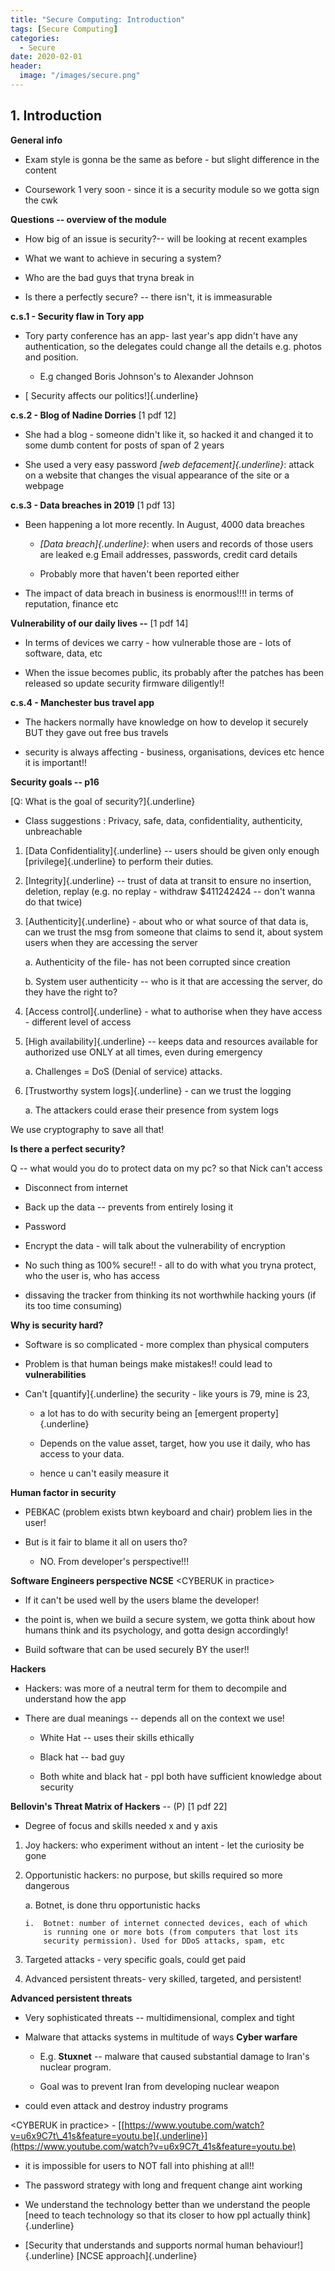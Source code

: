 ```yaml
---
title: "Secure Computing: Introduction"
tags: [Secure Computing]
categories:
  - Secure
date: 2020-02-01
header:
  image: "/images/secure.png"
---
```



## 1.  **Introduction**

**General info**

-   Exam style is gonna be the same as before - but slight difference in
    the content

-   Coursework 1 very soon - since it is a security module so we gotta
    sign the cwk

**Questions -- overview of the module**

-   How big of an issue is security?-- will be looking at recent
    examples

-   What we want to achieve in securing a system?

-   Who are the bad guys that tryna break in

-   Is there a perfectly secure? -- there isn't, it is immeasurable

**c.s.1 - Security flaw in Tory app**

-   Tory party conference has an app- last year's app didn't have any
    authentication, so the delegates could change all the details e.g.
    photos and position.

    -   E.g changed Boris Johnson's to Alexander Johnson

-   [ Security affects our politics!]{.underline}

**c.s.2 - Blog of Nadine Dorries** \[1 pdf 12\]

-   She had a blog - someone didn't like it, so hacked it and changed it
    to some dumb content for posts of span of 2 years

-   She used a very easy password *[web defacement]{.underline}*: attack
    on a website that changes the visual appearance of the site or a
    webpage

**c.s.3 - Data breaches in 2019** \[1 pdf 13\]

-   Been happening a lot more recently. In August, 4000 data breaches

    -   *[Data breach]{.underline}*: when users and records of those
        users are leaked e.g Email addresses, passwords, credit card
        details

    -   Probably more that haven't been reported either

-   The impact of data breach in business is enormous!!!! in terms of
    reputation, finance etc

**Vulnerability of our daily lives --** \[1 pdf 14\]

-   In terms of devices we carry - how vulnerable those are - lots of
    software, data, etc

-   When the issue becomes public, its probably after the patches has
    been released so update security firmware diligently!!

**c.s.4 - Manchester bus travel app**

-   The hackers normally have knowledge on how to develop it securely
    BUT they gave out free bus travels

-   security is always affecting - business, organisations, devices etc
    hence it is important!!

**Security goals -- p16**

[Q: What is the goal of security?]{.underline}

-   Class suggestions : Privacy, safe, data, confidentiality,
    authenticity, unbreachable

1.  [Data Confidentiality]{.underline} -- users should be given only
    enough [privilege]{.underline} to perform their duties.

2.  [Integrity]{.underline} -- trust of data at transit to ensure no
    insertion, deletion, replay (e.g. no replay - withdraw \$411242424
    -- don't wanna do that twice)

3.  [Authenticity]{.underline} - about who or what source of that data
    is, can we trust the msg from someone that claims to send it, about
    system users when they are accessing the server

    a.  Authenticity of the file- has not been corrupted since creation

    b.  System user authenticity -- who is it that are accessing the
        server, do they have the right to?

4.  [Access control]{.underline} - what to authorise when they have
    access - different level of access

5.  [High availability]{.underline} -- keeps data and resources
    available for authorized use ONLY at all times, even during
    emergency

    a.  Challenges = DoS (Denial of service) attacks.

6.  [Trustworthy system logs]{.underline} - can we trust the logging

    a.  The attackers could erase their presence from system logs

We use cryptography to save all that!

**Is there a perfect security?**

Q -- what would you do to protect data on my pc? so that Nick can't
access

-   Disconnect from internet

-   Back up the data -- prevents from entirely losing it

-   Password

-   Encrypt the data - will talk about the vulnerability of encryption

-   No such thing as 100% secure!! - all to do with what you tryna
    protect, who the user is, who has access

-   dissaving the tracker from thinking its not worthwhile hacking yours
    (if its too time consuming)

**Why is security hard?**

-   Software is so complicated - more complex than physical computers

-   Problem is that human beings make mistakes!! could lead to
    **vulnerabilities**

-   Can't [quantify]{.underline} the security - like yours is 79, mine
    is 23,

    -   a lot has to do with security being an [emergent
        property]{.underline}

    -   Depends on the value asset, target, how you use it daily, who
        has access to your data.

    -   hence u can't easily measure it

**Human factor in security**

-   PEBKAC (problem exists btwn keyboard and chair) problem lies in the
    user!

-   But is it fair to blame it all on users tho?

    -   NO. From developer's perspective!!!

**Software Engineers perspective NCSE** \<CYBERUK in practice\>

-   If it can't be used well by the users blame the developer!

-   the point is, when we build a secure system, we gotta think about
    how humans think and its psychology, and gotta design accordingly!

-   Build software that can be used securely BY the user!!

**Hackers**

-   Hackers: was more of a neutral term for them to decompile and
    understand how the app

-   There are dual meanings -- depends all on the context we use!

    -   White Hat -- uses their skills ethically

    -   Black hat -- bad guy

    -   Both white and black hat - ppl both have sufficient knowledge
        about security

**Bellovin's Threat Matrix of Hackers** -- (P) \[1 pdf 22\]

-   Degree of focus and skills needed x and y axis

1.  Joy hackers: who experiment without an intent - let the curiosity be
    gone

2.  Opportunistic hackers: no purpose, but skills required so more
    dangerous

    a.  Botnet, is done thru opportunistic hacks

        i.  Botnet: number of internet connected devices, each of which
            is running one or more bots (from computers that lost its
            security permission). Used for DDoS attacks, spam, etc

3.  Targeted attacks - very specific goals, could get paid

4.  Advanced persistent threats- very skilled, targeted, and persistent!

**Advanced persistent threats**

-   Very sophisticated threats -- multidimensional, complex and tight

-   Malware that attacks systems in multitude of ways **Cyber warfare**

    -   E.g. **Stuxnet** -- malware that caused substantial damage to
        Iran's nuclear program.

    -   Goal was to prevent Iran from developing nuclear weapon

-   could even attack and destroy industry programs

\<CYBERUK in practice\> -
[[https://www.youtube.com/watch?v=u6x9C7t\_41s&feature=youtu.be]{.underline}](https://www.youtube.com/watch?v=u6x9C7t_41s&feature=youtu.be)

-   it is impossible for users to NOT fall into phishing at all!!

-   The password strategy with long and frequent change aint working

-   We understand the technology better than we understand the people
    [need to teach technology so that its closer to how ppl actually
    think]{.underline}

-   [Security that understands and supports normal human
    behaviour!]{.underline} [NCSE approach]{.underline}
